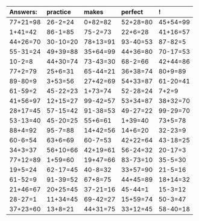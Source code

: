 | Answers: | practice | makes | perfect | ! |
| :--- | :--- | :--- | :--- | :--- |
| 77+21=98 | 26-2=24 | 0+82=82 | 52+28=80 | 45+54=99 | 
| 1+41=42 | 86-1=85 | 75-2=73 | 22+6=28 | 41+16=57 | 
| 44+26=70 | 30-10=20 | 78+13=91 | 93-40=53 | 87-82=5 | 
| 55-31=24 | 49+39=88 | 35+64=99 | 44+36=80 | 70-17=53 | 
| 10-2=8 | 44+30=74 | 73-43=30 | 68-2=66 | 42+44=86 | 
| 77+2=79 | 25+6=31 | 65-44=21 | 36+38=74 | 80+9=89 | 
| 89-80=9 | 3+53=56 | 27+42=69 | 54+33=87 | 61-20=41 | 
| 61-59=2 | 45-22=23 | 1+73=74 | 52-28=24 | 7+2=9 | 
| 41+56=97 | 12+15=27 | 99-42=57 | 53+34=87 | 38+32=70 | 
| 28+17=45 | 57-15=42 | 91-38=53 | 49-27=22 | 99-29=70 | 
| 53-13=40 | 45-20=25 | 55+6=61 | 1+39=40 | 73+5=78 | 
| 88+4=92 | 95-7=88 | 14+42=56 | 14+6=20 | 32-23=9 | 
| 60-6=54 | 63+6=69 | 60-7=53 | 42+22=64 | 43-18=25 | 
| 34+3=37 | 56+10=66 | 42+19=61 | 56-24=32 | 20-17=3 | 
| 77+12=89 | 1+59=60 | 19+47=66 | 83-73=10 | 35-5=30 | 
| 19+5=24 | 62-17=45 | 40-8=32 | 33+57=90 | 21-5=16 | 
| 61-52=9 | 91-39=52 | 67+8=75 | 44+45=89 | 18+14=32 | 
| 21+46=67 | 20+25=45 | 37-21=16 | 45-44=1 | 15-3=12 | 
| 28-27=1 | 11+34=45 | 69-42=27 | 15+59=74 | 50-3=47 | 
| 37+23=60 | 13+8=21 | 44+31=75 | 33+12=45 | 58-40=18 | 

